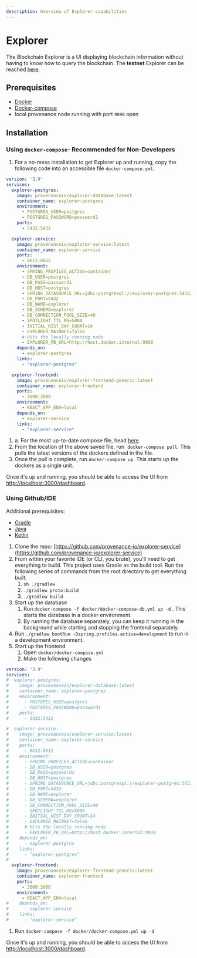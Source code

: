 ```yaml
---
description: Overview of Explorer capabilities
---
```


# Explorer

The Blockchain Explorer is a UI displaying blockchain information without having to know how to query the blockchain. The **testnet** Explorer can be reached [here](https://explorer.test.provenance.io/dashboard). 

## Prerequisites

* [Docker](https://www.docker.com/get-started)
* [Docker-compose](https://docs.docker.com/compose/)
* local provenance node running with port `9090` open

## Installation

### Using `docker-compose`- Recommended for Non-Developers

1. For a no-mess installation to get Explorer up and running, copy the following code into an accessible file `docker-compose.yml`:

```yaml
version: '3.9'
services:
  explorer-postgres:
    image: provenanceio/explorer-database:latest
    container_name: explorer-postgres
    environment:
      - POSTGRES_USER=postgres
      - POSTGRES_PASSWORD=password1
    ports:
      - 5432:5432

  explorer-service:
    image: provenanceio/explorer-service:latest
    container_name: explorer-service
    ports:
      - 8612:8612
    environment:
      - SPRING_PROFILES_ACTIVE=container
      - DB_USER=postgres
      - DB_PASS=password1
      - DB_HOST=postgres
      - SPRING_DATASOURCE_URL=jdbc:postgresql://explorer-postgres:5432/explorer
      - DB_PORT=5432
      - DB_NAME=explorer
      - DB_SCHEMA=explorer
      - DB_CONNECTION_POOL_SIZE=40
      - SPOTLIGHT_TTL_MS=5000
      - INITIAL_HIST_DAY_COUNT=14
      - EXPLORER_MAINNET=false
      # Hits the locally running node
      - EXPLORER_PB_URL=http://host.docker.internal:9090
    depends_on:
      - explorer-postgres
    links:
      - "explorer-postgres"

  explorer-frontend:
    image: provenanceio/explorer-frontend-generic:latest
    container_name: explorer-frontend
    ports:
      - 3000:3000
    environment:
      - REACT_APP_ENV=local
    depends_on:
      - explorer-service
    links:
      - "explorer-service"
```

1. a. For the most up-to-date compose file, head [here](https://github.com/provenance-io/explorer-service/blob/main/docker/docker-compose.yml).
2. From the location of the above saved file, run \``docker-compose pull`. This pulls the latest versions of the dockers defined in the file.
3. Once the pull is complete, run `docker-compose up`. This starts up the dockers as a single unit.

Once it's up and running, you should be able to access the UI from [http://localhost:3000/dashboard](http://localhost:3000/dashboard). 

### Using Github/IDE

Additional prerequisites:

* [Gradle](https://gradle.org/)
* [Java](https://www.java.com/en/)
* [Kotlin](https://kotlinlang.org/)

1. Clone the repo: [https://github.com/provenance-io/explorer-service](https://github.com/provenance-io/explorer-service)
2. From within your favorite IDE \(or CLI, you brute\), you'll need to get everything to build. This project uses Gradle as the build tool. Run the following series of commands from the root directory to get everything built:
   1. `sh ./gradlew`
   2. `./gradlew proto:build`
   3. `./gradlew build`
3. Start up the database
   1. Run `docker-compose -f docker/docker-compose-db.yml up -d` . This starts the database in a docker environment.
   2. By running the database separately, you can keep it running in the background while starting and stopping the frontend separately.
4. Run `./gradlew bootRun -Dspring.profiles.active=development` to run in a development environment.
5. Start up the frontend
   1. Open `docker/docker-compose.yml`
   2. Make the following changes

```yaml
version: '3.9'
services:
#  explorer-postgres:
#    image: provenanceio/explorer-database:latest
#    container_name: explorer-postgres
#    environment:
#      - POSTGRES_USER=postgres
#      - POSTGRES_PASSWORD=password1
#    ports:
#      - 5432:5432

#  explorer-service:
#    image: provenanceio/explorer-service:latest
#    container_name: explorer-service
#    ports:
#      - 8612:8612
#    environment:
#      - SPRING_PROFILES_ACTIVE=container
#      - DB_USER=postgres
#      - DB_PASS=password1
#      - DB_HOST=postgres
#      - SPRING_DATASOURCE_URL=jdbc:postgresql://explorer-postgres:5432/explorer
#      - DB_PORT=5432
#      - DB_NAME=explorer
#      - DB_SCHEMA=explorer
#      - DB_CONNECTION_POOL_SIZE=40
#      - SPOTLIGHT_TTL_MS=5000
#      - INITIAL_HIST_DAY_COUNT=14
#      - EXPLORER_MAINNET=false
#      # Hits the locally running node
#      - EXPLORER_PB_URL=http://host.docker.internal:9090
#    depends_on:
#      - explorer-postgres
#    links:
#      - "explorer-postgres"
#
  explorer-frontend:
    image: provenanceio/explorer-frontend-generic:latest
    container_name: explorer-frontend
    ports:
      - 3000:3000
    environment:
      - REACT_APP_ENV=local
#    depends_on:
#      - explorer-service
#    links:
#      - "explorer-service"
```

1. Run `docker-compose -f docker/docker-compose.yml up -d`

Once it's up and running, you should be able to access the UI from [http://localhost:3000/dashboard](http://localhost:3000/dashboard). 



